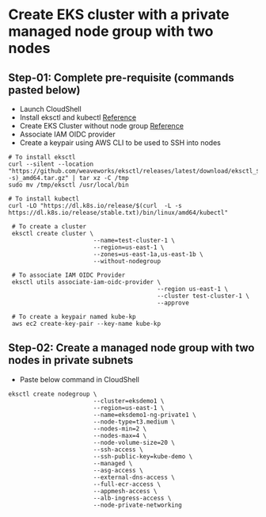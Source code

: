 # Create EKS cluster with a private managed node group with two nodes


## Step-01: Complete pre-requisite (commands pasted below)
- Launch CloudShell
- Install eksctl and kubectl [Reference](https://github.com/ad1mohan/How-to-AWS/tree/main/How-to-install-eksctl-and-kubectl-in-AWS-CloudShell)
- Create EKS Cluster without node group [Reference](https://github.com/ad1mohan/How-to-AWS/tree/main/How-to-create-EKS-cluster-using-AWS-CloudShell)
- Associate IAM OIDC provider
- Create a keypair using AWS CLI to be used to SSH into nodes
```
# To install eksctl
curl --silent --location "https://github.com/weaveworks/eksctl/releases/latest/download/eksctl_$(uname  -s)_amd64.tar.gz" | tar xz -C /tmp
sudo mv /tmp/eksctl /usr/local/bin

# To install kubectl
curl -LO "https://dl.k8s.io/release/$(curl  -L -s https://dl.k8s.io/release/stable.txt)/bin/linux/amd64/kubectl"

 # To create a cluster
 eksctl create cluster \
                        --name=test-cluster-1 \
                        --region=us-east-1 \
                        --zones=us-east-1a,us-east-1b \
                        --without-nodegroup

 # To associate IAM OIDC Provider
 eksctl utils associate-iam-oidc-provider \
                                          --region us-east-1 \
                                          --cluster test-cluster-1 \
                                          --approve

 # To create a keypair named kube-kp
 aws ec2 create-key-pair --key-name kube-kp

```
## Step-02: Create a managed node group with two nodes in private subnets
- Paste below command in CloudShell
```
eksctl create nodegroup \
                        --cluster=eksdemo1 \
                        --region=us-east-1 \
                        --name=eksdemo1-ng-private1 \
                        --node-type=t3.medium \
                        --nodes-min=2 \
                        --nodes-max=4 \
                        --node-volume-size=20 \
                        --ssh-access \
                        --ssh-public-key=kube-demo \
                        --managed \
                        --asg-access \
                        --external-dns-access \
                        --full-ecr-access \
                        --appmesh-access \
                        --alb-ingress-access \
                        --node-private-networking    
```
